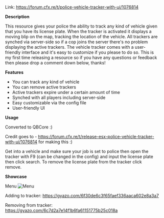 Link: https://forum.cfx.re/t/police-vehicle-tracker-with-ui/1076814

**Description**

This resource gives your police the ability to track any kind of vehicle given that you have its license plate. When the tracker is activated it displays a moving blip on the map, tracking the location of the vehicle. All trackers are synched via server-side so if a cop joins the server there's no problem displaying the active trackers. The vehicle tracker comes with a user-friendly interface and it's easy to customize if you please to do so. This is my first time releasing a resource so if you have any questions or feedback then please drop a comment down below, thanks!

**Features**

* You can track any kind of vehicle
* You can remove active trackers
* Active trackers expire under a certain amount of time
* Synched with all players including server-side
* Easy customizable via the config file
* User-friendly UI

**Usage**

Converted to QBCore :)

Credit goes to - https://forum.cfx.re/t/release-esx-police-vehicle-tracker-with-ui/1076814 for making this :)

Get into a vehicle and make sure your job is set to police then open the tracker with F9 (can be changed in the config) and input the license plate then click search. To remove the license plate from the tracker click remove. 

**Showcase**

Menu
![Menu](https://i.imgur.com/oeWblSL.png)

Adding to tracker:
https://gyazo.com/6f30de6c3f65faef336aaca602e8a3a7

Removing from tracker: 
https://gyazo.com/6c7d2a7e14f1b6fa61151775b25c018a


